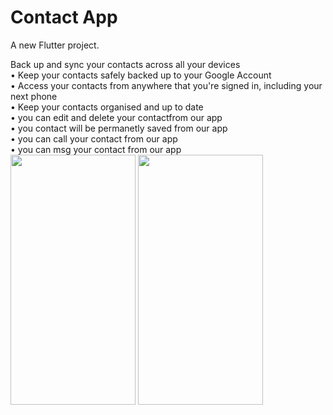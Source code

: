


# Contact App

A new Flutter project.<br>

Back up and sync your contacts across all your devices<br>
• Keep your contacts safely backed up to your Google Account<br>
• Access your contacts from anywhere that you're signed in, including your next phone<br>
• Keep your contacts organised and up to date<br>
• you can edit and delete your contactfrom our app<br>
• you contact will be permanetly saved from our app<br>
• you can call your contact from our app<br>
• you can msg your contact from our app<br>
<img src="https://github.com/sumitFlutter/exam/assets/153794386/7b256113-3a05-4037-95a4-abda45ee5ea6" height="400px" width="200px"/>
<img src="https://github.com/sumitFlutter/exam/assets/153794386/e70adba6-7016-4d63-aade-1c8d38dc4fc0" height="400px" width="200px"/>
<p>
  



</p>
